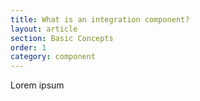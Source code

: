 ```yaml
---
title: What is an integration component?
layout: article
section: Basic Concepts
order: 1
category: component
---
```


Lorem ipsum